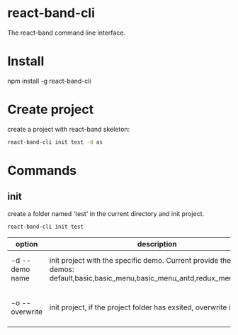 # react-band-cli
The react-band command line interface.

# Install
npm install -g react-band-cli

# Create project
create a project with react-band skeleton:

```bash
react-band-cli init test -d as
```

# Commands
## init
create a folder named 'test' in the current directory and init project.
```bash
react-band-cli init test
```

| option | description | example |
| -              | -                                          | -                 |
| -d --demo name | init project with the specific demo. Current provide these demos: default,basic,basic_menu,basic_menu_antd,redux_menu_antd,as | react-band-cli init test -d as |
| -o --overwrite | init project, if the project folder has exsited, overwrite it. | react-band-cli init test -d as -o |
